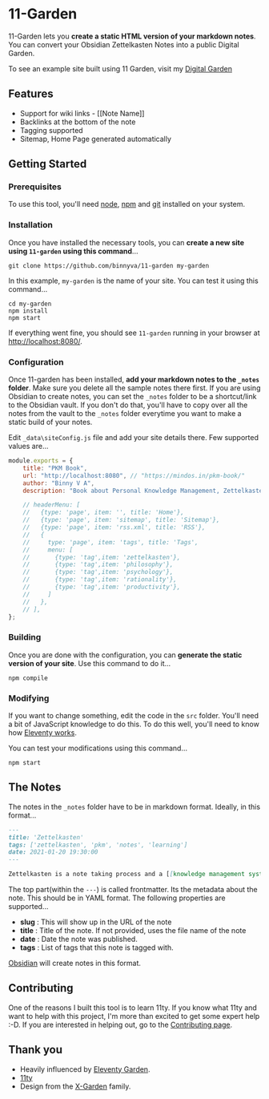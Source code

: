 # 11-Garden

11-Garden lets you **create a static HTML version of your markdown notes**. You can convert your Obsidian Zettelkasten Notes into a public Digital Garden.

To see an example site built using 11 Garden, visit my [Digital Garden](https://notes.binnyva.com/)

## Features

- Support for wiki links - \[\[Note Name\]\]
- Backlinks at the bottom of the note
- Tagging supported
- Sitemap, Home Page generated automatically

## Getting Started

### Prerequisites

To use this tool, you'll need [node](https://nodejs.org/en/download/), [npm](https://www.npmjs.com/get-npm) and [git](https://git-scm.com/downloads) installed on your system.

### Installation

Once you have installed the necessary tools, you can **create a new site using `11-garden` using this command**...

```
git clone https://github.com/binnyva/11-garden my-garden
```

In this example, `my-garden` is the name of your site. You can test it using this command...

```
cd my-garden
npm install
npm start
```

If everything went fine, you should see `11-garden` running in your browser at <http://localhost:8080/>.

### Configuration

Once 11-garden has been installed, **add your markdown notes to the `_notes` folder**. Make sure you delete all the sample notes there first. If you are using Obsidian to create notes, you can set the `_notes` folder to be a shortcut/link to the Obsidian vault. If you don't do that, you'll have to copy over all the notes from the vault to the `_notes` folder everytime you want to make a static build of your notes.

Edit `_data\siteConfig.js` file and add your site details there. Few supported values are...

```js
module.exports = {
    title: "PKM Book",
    url: "http://localhost:8080", // "https://mindos.in/pkm-book/"
    author: "Binny V A",
    description: "Book about Personal Knowledge Management, Zettelkasten, Tools and Processes.",

    // headerMenu: [
    //   {type: 'page', item: '', title: 'Home'},
    //   {type: 'page', item: 'sitemap', title: 'Sitemap'},
    //   {type: 'page', item: 'rss.xml', title: 'RSS'},
    //   {
    //     type: 'page', item: 'tags', title: 'Tags',
    //     menu: [
    //       {type: 'tag',item: 'zettelkasten'},
    //       {type: 'tag',item: 'philosophy'},
    //       {type: 'tag',item: 'psychology'},
    //       {type: 'tag',item: 'rationality'},
    //       {type: 'tag',item: 'productivity'},
    //     ]
    //   },
    // ],
};

```

### Building

Once you are done with the configuration, you can **generate the static version of your site**. Use this command to do it...

```
npm compile
```

### Modifying

If you want to change something, edit the code in the `src` folder. You'll need a bit of JavaScript knowledge to do this. To do this well, you'll need to know how [Eleventy works](https://11ty.dev/).

You can test your modifications using this command...

```
npm start
```

## The Notes

The notes in the `_notes` folder have to be in markdown format. Ideally, in this format...

```markdown
---
title: 'Zettelkasten'
tags: ['zettelkasten', 'pkm', 'notes', 'learning']
date: 2021-01-20 19:30:00
---

Zettelkasten is a note taking process and a [[knowledge management system]].
```

The top part(within the `---`) is called frontmatter. Its the metadata about the note. This should be in YAML format. The following properties are supported...

- **slug** : This will show up in the URL of the note
- **title** : Title of the note. If not provided, uses the file name of the note
- **date** : Date the note was published.
- **tags** : List of tags that this note is tagged with.

[Obsidian](https://obsidian.md/) will create notes in this format.

## Contributing

One of the reasons I built this tool is to learn 11ty. If you know what 11ty and want to help with this project, I'm more than excited to get some expert help :-D. If you are interested in helping out, go to the [Contributing page](https://github.com/binnyva/11-garden/blob/master/CONTRIBUTING.md).

## Thank you

- Heavily influenced by [Eleventy Garden](https://github.com/binyamin/eleventy-garden/).
- [11ty](https://11ty.dev/)
- Design from the [X-Garden](https://github.com/Jekyll-Garden) family.
